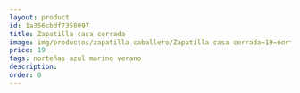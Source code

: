 ```yaml
---
layout: product
id: 1a356cbdf7358097
title: Zapatilla casa cerrada
image: img/productos/zapatilla caballero/Zapatilla casa cerrada=19=norteñas azul marino verano.webp
price: 19
tags: norteñas azul marino verano
description: 
order: 0
---
```


